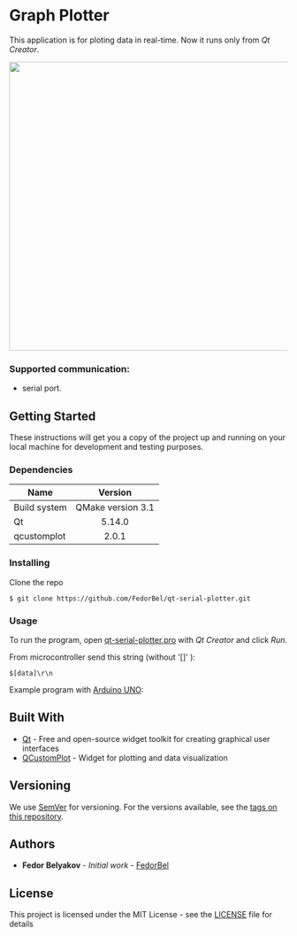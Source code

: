# Graph Plotter
This application is for ploting data in real-time. Now it runs only from *Qt Creator*.

<img src="https://github.com/FedorBel/qt-serial-plotter/blob/master/docs/img/plotter-demo.PNG" width="659" height="522"/>

### Supported communication:
* serial port.

## Getting Started

These instructions will get you a copy of the project up and running on your local machine for development and testing purposes.

### Dependencies

| Name | Version | 
|----------------|:---------:|
| Build system | QMake version 3.1 |
| Qt | 5.14.0 | 
| qcustomplot | 2.0.1 | 

### Installing

Clone the repo

```
$ git clone https://github.com/FedorBel/qt-serial-plotter.git
```

### Usage

To run the program, open [qt-serial-plotter.pro](qt-serial-plotter.pro) with *Qt Creator* and click *Run*.

From microcontroller send this string (without '[]' ):

```
$[data]\r\n
```

Example program with [Arduino UNO](examples/arduino_example.cpp):

## Built With

* [Qt](https://www.qt.io/) - Free and open-source widget toolkit for creating graphical user interfaces
* [QCustomPlot](https://www.qcustomplot.com/) -  Widget for plotting and data visualization

## Versioning

We use [SemVer](http://semver.org/) for versioning. For the versions available, see the [tags on this repository](https://github.com/FedorBel/graph-plotter/tags). 

## Authors
* **Fedor Belyakov** - *Initial work* - [FedorBel](https://github.com/FedorBel)

## License
This project is licensed under the MIT License - see the [LICENSE](LICENSE) file for details
